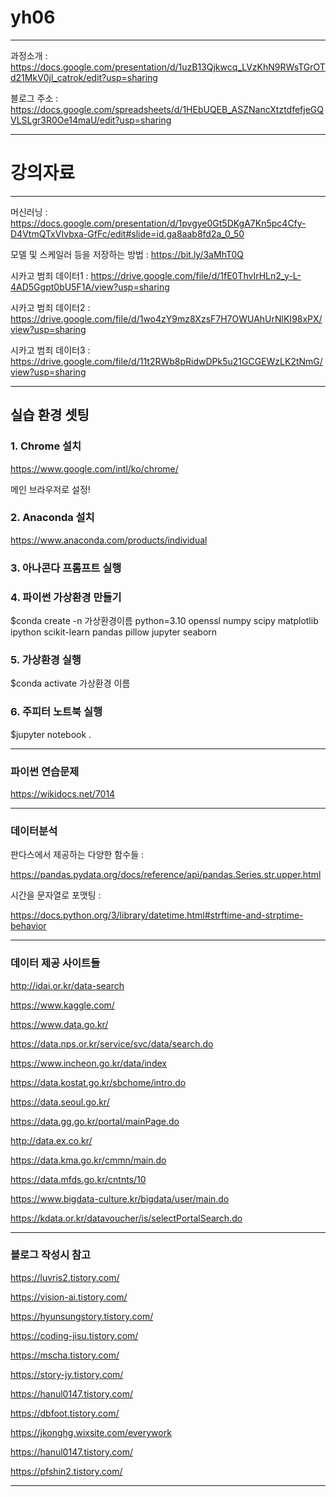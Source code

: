 # yh06


---

과정소개 : https://docs.google.com/presentation/d/1uzB13Qjkwcq_LVzKhN9RWsTGrOTd21MkV0jl_catrok/edit?usp=sharing

블로그 주소 : https://docs.google.com/spreadsheets/d/1HEbUQEB_ASZNancXtztdfefjeGQVLSLgr3R0Oe14maU/edit?usp=sharing

---


# 강의자료

---

머신러닝 : https://docs.google.com/presentation/d/1pvgye0Gt5DKgA7Kn5pc4Cfy-D4VtmQTxVIvbxa-GfFc/edit#slide=id.ga8aab8fd2a_0_50


모델 및 스케일러 등을 저장하는 방법 : https://bit.ly/3aMhT0Q


시카고 범죄 데이터1 : https://drive.google.com/file/d/1fE0ThvIrHLn2_y-L-4AD5Ggpt0bU5F1A/view?usp=sharing

시카고 범죄 데이터2 : https://drive.google.com/file/d/1wo4zY9mz8XzsF7H7OWUAhUrNlKI98xPX/view?usp=sharing

시카고 범죄 데이터3 : https://drive.google.com/file/d/11t2RWb8pRidwDPk5u21GCGEWzLK2tNmG/view?usp=sharing


---


## 실습 환경 셋팅 

### 1. Chrome 설치 

https://www.google.com/intl/ko/chrome/

메인 브라우저로 설정!

### 2. Anaconda 설치

https://www.anaconda.com/products/individual

### 3. 아나콘다 프롬프트 실행

### 4. 파이썬 가상환경 만들기

$conda create -n 가상환경이름 python=3.10 openssl numpy scipy matplotlib ipython scikit-learn pandas pillow jupyter seaborn

### 5. 가상환경 실행

$conda activate 가상환경 이름

### 6. 주피터 노트북 실행

$jupyter notebook .


---


### 파이썬 연습문제
https://wikidocs.net/7014

---

### 데이터분석

판다스에서 제공하는 다양한 함수들 : 

https://pandas.pydata.org/docs/reference/api/pandas.Series.str.upper.html

시간을 문자열로 포맷팅 : 

https://docs.python.org/3/library/datetime.html#strftime-and-strptime-behavior 

---

### 데이터 제공 사이트들 

http://idai.or.kr/data-search

https://www.kaggle.com/

https://www.data.go.kr/

https://data.nps.or.kr/service/svc/data/search.do

https://www.incheon.go.kr/data/index

https://data.kostat.go.kr/sbchome/intro.do

https://data.seoul.go.kr/

https://data.gg.go.kr/portal/mainPage.do

http://data.ex.co.kr/

https://data.kma.go.kr/cmmn/main.do

https://data.mfds.go.kr/cntnts/10

https://www.bigdata-culture.kr/bigdata/user/main.do

https://kdata.or.kr/datavoucher/is/selectPortalSearch.do


---
### 블로그 작성시 참고 

https://luvris2.tistory.com/

https://vision-ai.tistory.com/

https://hyunsungstory.tistory.com/

https://coding-jisu.tistory.com/

https://mscha.tistory.com/

https://story-jy.tistory.com/

https://hanul0147.tistory.com/

https://dbfoot.tistory.com/

https://jkonghg.wixsite.com/everywork

https://hanul0147.tistory.com/

https://pfshin2.tistory.com/


---
